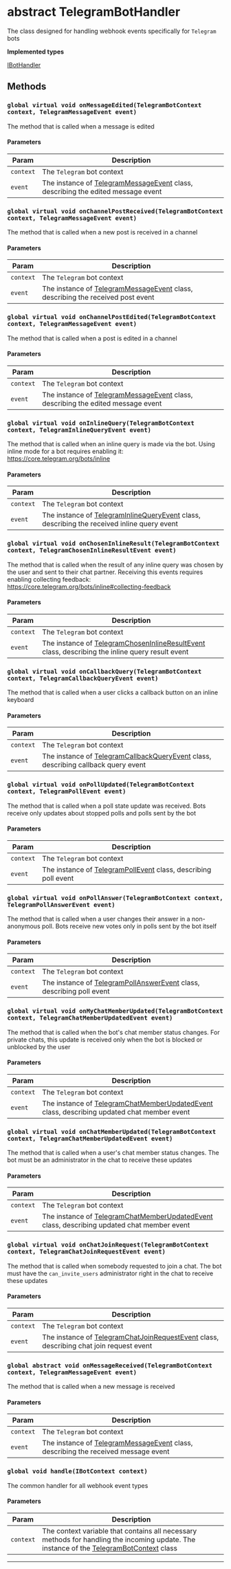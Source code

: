 # abstract TelegramBotHandler

The class designed for handling webhook events specifically for `Telegram` bots

**Implemented types**

[IBotHandler](/types/Interfaces/IBotHandler.md)

## Methods

### `global virtual void onMessageEdited(TelegramBotContext context, TelegramMessageEvent event)`

The method that is called when a message is edited

#### Parameters

| Param     | Description                                                                                                               |
| --------- | ------------------------------------------------------------------------------------------------------------------------- |
| `context` | The `Telegram` bot context                                                                                                |
| `event`   | The instance of [TelegramMessageEvent](/types/Classes/TelegramMessageEvent.md) class, describing the edited message event |

### `global virtual void onChannelPostReceived(TelegramBotContext context, TelegramMessageEvent event)`

The method that is called when a new post is received in a channel

#### Parameters

| Param     | Description                                                                                                              |
| --------- | ------------------------------------------------------------------------------------------------------------------------ |
| `context` | The `Telegram` bot context                                                                                               |
| `event`   | The instance of [TelegramMessageEvent](/types/Classes/TelegramMessageEvent.md) class, describing the received post event |

### `global virtual void onChannelPostEdited(TelegramBotContext context, TelegramMessageEvent event)`

The method that is called when a post is edited in a channel

#### Parameters

| Param     | Description                                                                                                               |
| --------- | ------------------------------------------------------------------------------------------------------------------------- |
| `context` | The `Telegram` bot context                                                                                                |
| `event`   | The instance of [TelegramMessageEvent](/types/Classes/TelegramMessageEvent.md) class, describing the edited message event |

### `global virtual void onInlineQuery(TelegramBotContext context, TelegramInlineQueryEvent event)`

The method that is called when an inline query is made via the bot. Using inline mode for a bot requires enabling it: https://core.telegram.org/bots/inline

#### Parameters

| Param     | Description                                                                                                                              |
| --------- | ---------------------------------------------------------------------------------------------------------------------------------------- |
| `context` | The `Telegram` bot context                                                                                                               |
| `event`   | The instance of [TelegramInlineQueryEvent](/types/Classes/TelegramInlineQueryEvent.md) class, describing the received inline query event |

### `global virtual void onChosenInlineResult(TelegramBotContext context, TelegramChosenInlineResultEvent event)`

The method that is called when the result of any inline query was chosen by the user and sent to their chat partner. Receiving this events requires enabling collecting feedback: https://core.telegram.org/bots/inline#collecting-feedback

#### Parameters

| Param     | Description                                                                                                                                          |
| --------- | ---------------------------------------------------------------------------------------------------------------------------------------------------- |
| `context` | The `Telegram` bot context                                                                                                                           |
| `event`   | The instance of [TelegramChosenInlineResultEvent](/types/Classes/TelegramChosenInlineResultEvent.md) class, describing the inline query result event |

### `global virtual void onCallbackQuery(TelegramBotContext context, TelegramCallbackQueryEvent event)`

The method that is called when a user clicks a callback button on an inline keyboard

#### Parameters

| Param     | Description                                                                                                                       |
| --------- | --------------------------------------------------------------------------------------------------------------------------------- |
| `context` | The `Telegram` bot context                                                                                                        |
| `event`   | The instance of [TelegramCallbackQueryEvent](/types/Classes/TelegramCallbackQueryEvent.md) class, describing callback query event |

### `global virtual void onPollUpdated(TelegramBotContext context, TelegramPollEvent event)`

The method that is called when a poll state update was received. Bots receive only updates about stopped polls and polls sent by the bot

#### Parameters

| Param     | Description                                                                                           |
| --------- | ----------------------------------------------------------------------------------------------------- |
| `context` | The `Telegram` bot context                                                                            |
| `event`   | The instance of [TelegramPollEvent](/types/Classes/TelegramPollEvent.md) class, describing poll event |

### `global virtual void onPollAnswer(TelegramBotContext context, TelegramPollAnswerEvent event)`

The method that is called when a user changes their answer in a non-anonymous poll. Bots receive new votes only in polls sent by the bot itself

#### Parameters

| Param     | Description                                                                                                       |
| --------- | ----------------------------------------------------------------------------------------------------------------- |
| `context` | The `Telegram` bot context                                                                                        |
| `event`   | The instance of [TelegramPollAnswerEvent](/types/Classes/TelegramPollAnswerEvent.md) class, describing poll event |

### `global virtual void onMyChatMemberUpdated(TelegramBotContext context, TelegramChatMemberUpdatedEvent event)`

The method that is called when the bot's chat member status changes. For private chats, this update is received only when the bot is blocked or unblocked by the user

#### Parameters

| Param     | Description                                                                                                                                    |
| --------- | ---------------------------------------------------------------------------------------------------------------------------------------------- |
| `context` | The `Telegram` bot context                                                                                                                     |
| `event`   | The instance of [TelegramChatMemberUpdatedEvent](/types/Classes/TelegramChatMemberUpdatedEvent.md) class, describing updated chat member event |

### `global virtual void onChatMemberUpdated(TelegramBotContext context, TelegramChatMemberUpdatedEvent event)`

The method that is called when a user's chat member status changes. The bot must be an administrator in the chat to receive these updates

#### Parameters

| Param     | Description                                                                                                                                    |
| --------- | ---------------------------------------------------------------------------------------------------------------------------------------------- |
| `context` | The `Telegram` bot context                                                                                                                     |
| `event`   | The instance of [TelegramChatMemberUpdatedEvent](/types/Classes/TelegramChatMemberUpdatedEvent.md) class, describing updated chat member event |

### `global virtual void onChatJoinRequest(TelegramBotContext context, TelegramChatJoinRequestEvent event)`

The method that is called when somebody requested to join a chat. The bot must have the `can_invite_users` administrator right in the chat to receive these updates

#### Parameters

| Param     | Description                                                                                                                              |
| --------- | ---------------------------------------------------------------------------------------------------------------------------------------- |
| `context` | The `Telegram` bot context                                                                                                               |
| `event`   | The instance of [TelegramChatJoinRequestEvent](/types/Classes/TelegramChatJoinRequestEvent.md) class, describing chat join request event |

### `global abstract void onMessageReceived(TelegramBotContext context, TelegramMessageEvent event)`

The method that is called when a new message is received

#### Parameters

| Param     | Description                                                                                                                 |
| --------- | --------------------------------------------------------------------------------------------------------------------------- |
| `context` | The `Telegram` bot context                                                                                                  |
| `event`   | The instance of [TelegramMessageEvent](/types/Classes/TelegramMessageEvent.md) class, describing the received message event |

### `global void handle(IBotContext context)`

The common handler for all webhook event types

#### Parameters

| Param     | Description                                                                                                                                                                     |
| --------- | ------------------------------------------------------------------------------------------------------------------------------------------------------------------------------- |
| `context` | The context variable that contains all necessary methods for handling the incoming update. The instance of the [TelegramBotContext](/types/Classes/TelegramBotContext.md) class |

---
